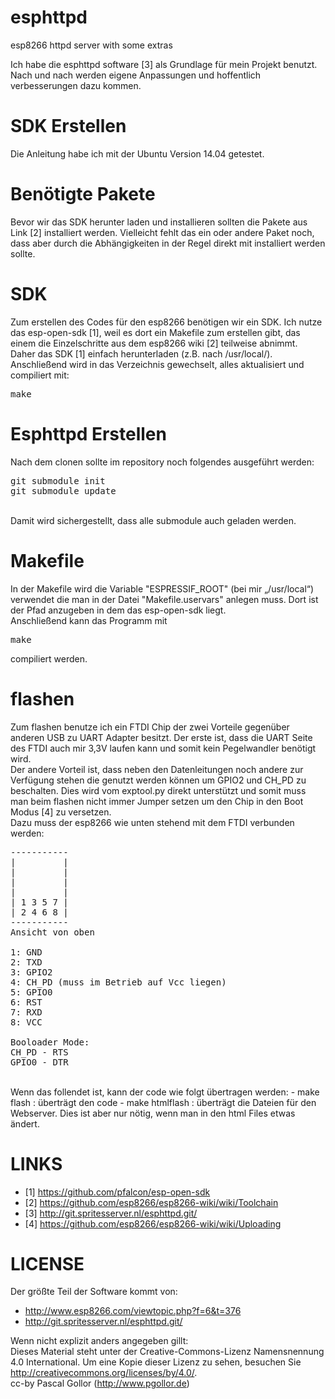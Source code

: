 esphttpd
========
esp8266 httpd server with some extras

Ich habe die esphttpd software [3] als Grundlage für mein Projekt benutzt. Nach und nach werden eigene Anpassungen und hoffentlich verbesserungen dazu kommen.



SDK Erstellen
=============

Die Anleitung habe ich mit der Ubuntu Version 14.04 getestet.

# Benötigte Pakete
Bevor wir das SDK herunter laden und installieren sollten die Pakete aus Link [2] installiert werden. Vielleicht fehlt das ein oder andere Paket noch, dass aber durch die Abhängigkeiten in der Regel direkt mit installiert werden sollte.

# SDK
Zum erstellen des Codes für den esp8266 benötigen wir ein SDK. Ich nutze das esp-open-sdk [1], weil es dort ein Makefile zum erstellen gibt, das einem die Einzelschritte aus dem esp8266 wiki [2] teilweise abnimmt.<br>
Daher das SDK [1] einfach herunterladen (z.B. nach /usr/local/). Anschließend wird in das Verzeichnis gewechselt, alles aktualisiert und compiliert mit:
<pre>make</pre>


Esphttpd Erstellen
==================

Nach dem clonen sollte im repository noch folgendes ausgeführt werden:
<pre>git submodule init
git submodule update</pre>
<br>Damit wird sichergestellt, dass alle submodule auch geladen werden.

# Makefile
In der Makefile wird die Variable "ESPRESSIF_ROOT" (bei mir „/usr/local“) verwendet die man in der Datei "Makefile.uservars" anlegen muss. Dort ist der Pfad anzugeben in dem das esp-open-sdk liegt.
<br>
Anschließend kann das Programm mit
<pre>make</pre>
compiliert werden.

# flashen
Zum flashen benutze ich ein FTDI Chip der zwei Vorteile gegenüber anderen USB zu UART Adapter besitzt. Der erste ist, dass die UART Seite des FTDI auch mir 3,3V laufen kann und somit kein Pegelwandler benötigt wird.<br>
Der andere Vorteil ist, dass neben den Datenleitungen noch andere zur Verfügung stehen die genutzt werden können um GPIO2 und CH_PD zu beschalten. Dies wird vom exptool.py direkt unterstützt und somit muss man beim flashen nicht immer Jumper setzen um den Chip in den Boot Modus [4] zu versetzen.
<br>
Dazu muss der esp8266 wie unten stehend mit dem FTDI verbunden werden:<br>

<pre>
-----------
|         |
|         |
|         |
|         |
| 1 3 5 7 |
| 2 4 6 8 |
-----------
Ansicht von oben

1: GND
2: TXD
3: GPIO2
4: CH_PD (muss im Betrieb auf Vcc liegen)
5: GPIO0
6: RST
7: RXD
8: VCC

Booloader Mode:
CH_PD - RTS
GPIO0 - DTR
</pre>
<br>
Wenn das follendet ist, kann der code wie folgt übertragen werden:
- make flash : überträgt den code
- make htmlflash : überträgt die Dateien für den Webserver. Dies ist aber nur nötig, wenn man in den html Files etwas ändert.


LINKS
=====
- [1] https://github.com/pfalcon/esp-open-sdk
- [2] https://github.com/esp8266/esp8266-wiki/wiki/Toolchain
- [3] http://git.spritesserver.nl/esphttpd.git/
- [4] https://github.com/esp8266/esp8266-wiki/wiki/Uploading


LICENSE
=======

Der größte Teil der Software kommt von:
- http://www.esp8266.com/viewtopic.php?f=6&t=376
- http://git.spritesserver.nl/esphttpd.git/

Wenn nicht explizit anders angegeben gillt:<br>
Dieses Material steht unter der Creative-Commons-Lizenz Namensnennung 4.0 International. Um eine Kopie dieser Lizenz zu sehen, besuchen Sie http://creativecommons.org/licenses/by/4.0/.
<br>cc-by Pascal Gollor (http://www.pgollor.de)
